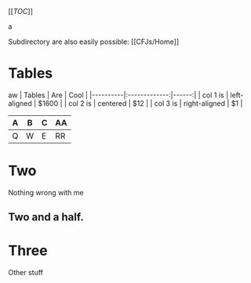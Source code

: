 [[_TOC_]]

a

Subdirectory are also easily possible: [[CFJs/Home]]

# Tables

aw
| Tables   |      Are      |  Cool |
|----------|:-------------:|------:|
| col 1 is |  left-aligned | $1600 |
| col 2 is |    centered   |   $12 |
| col 3 is | right-aligned |    $1 |

|A|B|C|AA|
| --- | --- | --- | --- |
|Q|W   |    E | RR     |

# Two


Nothing wrong with me

## Two and a half.

# Three


Other stuff


